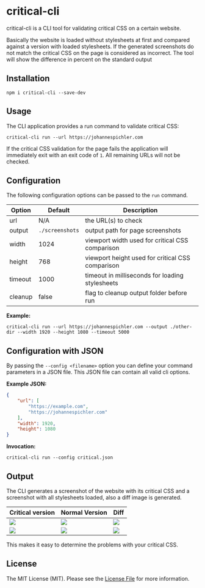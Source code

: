 # critical-cli
critical-cli is a CLI tool for validating critical CSS on a certain website.

Basically the website is loaded without stylesheets at first and compared against a version with loaded stylesheets. If the generated screenshots do not match the critical CSS on the page is considered as incorrect. The tool will show the difference in percent on the standard output

## Installation
```
npm i critical-cli --save-dev
```

## Usage
The CLI application provides a run command to validate critical CSS:

```
critical-cli run --url https://johannespichler.com
```

If the critical CSS validation for the page fails the application will immediately exit with an exit code of `1`. All remaining URLs will not be checked.

## Configuration
The following configuration options can be passed to the `run` command.

| Option | Default | Description |
| -------- | -------- | -------- |
| url | N/A | the URL(s) to check |
| output | `./screenshots` | output path for page screenshots |
| width | 1024 | viewport width used for critical CSS comparison |
| height | 768 | viewport height used for critical CSS comparison |
| timeout | 1000 | timeout in milliseconds for loading stylesheets |
| cleanup | false | flag to cleanup output folder before run |

**Example:**
```
critical-cli run --url https://johannespichler.com --output ./other-dir --width 1920 --height 1080 --timeout 5000
```

## Configuration with JSON
By passing the `--config <filename>` option you can define your command parameters in a JSON file. This JSON file can contain all valid cli options.

**Example JSON:**

```json
{
    "url": [
        "https://example.com",
        "https://johannespichler.com"
    ],
    "width": 1920,
    "height": 1080
}
```

**Invocation:**
```
critical-cli run --config critical.json
```

## Output
The CLI generates a screenshot of the website with its critical CSS and a screenshot with all stylesheets loaded, also a diff image is generated.

| Critical version | Normal Version | Diff |
| -------- | -------- | -------- |
| ![](examples/example.com-a.png) | ![](examples/example.com-b.png) | ![](examples/example.com-diff.png) |
| ![](examples/jopic.at-a.png) | ![](examples/jopic.at-b.png) | ![](examples/jopic.at-diff.png) |

This makes it easy to determine the problems with your critical CSS.

## License
The MIT License (MIT). Please see the [License File](LICENSE) for more information.